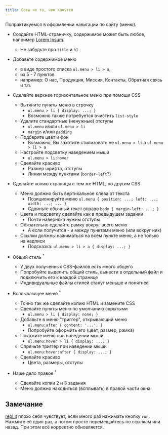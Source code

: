 ```yaml
---
title: Совы не то, чем кажутся
---
```

Попрактикуемся в оформлении навигации по сайту
(меню).

- Создайте HTML-страничку,
содержимое может быть любое,
например
[Lorem Ipsum].
  + Не забудьте про `title` и `h1`

- Добавьте содержимое меню
  + в виде простого списка
`ul.menu > li > a`,
  + из 5 - 7 пунктов
  + например:
  О нас, Продукция,
  Миссия, Контакты, Обратная связь и т.п.

- Сделайте верхнее горизонтальное меню при помощи CSS
  + Вытяните пункты меню в строчку
    * `ul.menu > li { display: ...; }`
    * Возможно также потребуется очистить `list-style`
  + Удалите стандартные (ненужные) отступы
    * `ul.menu` и/или `ul.menu > li`
    * `margin` и/или `padding`
  + Подберите цвет и фон
    * Возможно, Вы захотите стилизовать не `ul.menu > li` а `ul.menu > li > a`
  + Настройте подсветку наведением мыши
    * `ul.menu > li:hover`
  + Сделайте красиво
    * Размер шрифта, отступы
    * Линии между пунктами (`border-left`?)

- Сделайте копию страницы с тем же HTML, но другим CSS
  + Меню должно быть вертикальное слева от текста
    * Позиционируйте меню `ul.menu { position: ...; left: ...; width: ...; ... }`
    * Сдвиньте обычный текст вправо `body { margin-left: ...; }`
  + Цвета и подсветку сделайте как в предыдущем задании
    * Почти наверняка нужны отступы
  + Обязательно сделайте рамку вокруг всего меню
    * А если получится - и между пунктами меню (или вокруг них)
  + Ссылки должны нажиматься на всём пункте меню, а не только на надписи
    * Подсказка: `ul.menu > li > a { display: ...; }`

- Общий стиль <sup title='Задание повышенной сложности'>*</sup>
  + У двух полученных CSS-файлов есть много общего
  + Попробуйте выделить общий стиль, вынести в отдельный файл и подключить его к каждой странице
  + Индивидуальные файлы стилей станут меньше и понятнее

- Всплывающее меню <sup title='Задание повышенной сложности'>*</sup>
  + Точно так же сделайте копию HTML и замените CSS
  + Сделайте пункты меню по умолчанию скрытыми
    * `ul.menu > li { display: none; }`
  + Добавьте в меню "триггер", открывающий меню
    * `ul.menu:after { content: '...'; }`
    * Попробуйте оформить его (цвет, размер, рамка)
  + Покажите меню при наведении мыши
    * `ul.menu:hover > li { display: ...; }`
  + Спрячьте триггер при наведении мыши
    * `ul.menu:hover:after { display: ...; }`
  + Сделайте красиво
    * Цвета, размеры, отступы

- Наше дело правое <sup title='Задание повышенной сложности'>*</sup>
  + Сделайте копии 2 и 3 задания
  + Меню должно находиться (всплывать) в правой части окна

## Замечание

[repl.it] плохо себя чувствует,
если много раз нажимать кнопку
`run`.
Нажмите её один раз,
а потом просто
перемещайтесь по ссылкам
или назад.
При этом всё
корректно обновляется.

[Lorem Ipsum]: https://ru.lipsum.com/
[repl.it]: https://repl.it/
